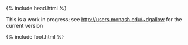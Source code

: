 {% include head.html %}

This is a work in progress; see http://users.monash.edu/~dgallow for the current version

{% include foot.html %}
